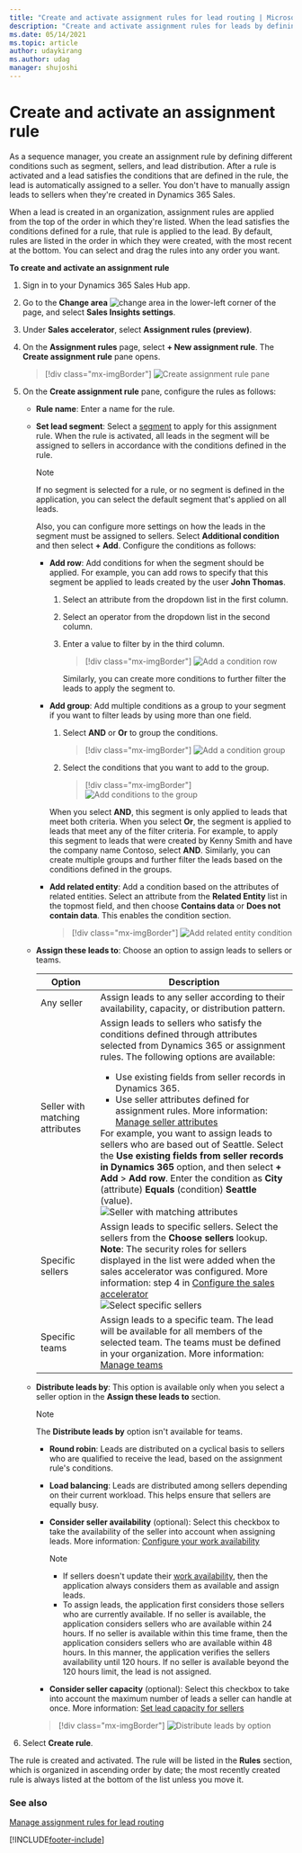 ```yaml
---
title: "Create and activate assignment rules for lead routing | MicrosoftDocs"
description: "Create and activate assignment rules for leads by defining conditions to automatically assign leads to sellers when the defined conditions are met in Dynamics 365 Sales."
ms.date: 05/14/2021
ms.topic: article
author: udaykirang
ms.author: udag
manager: shujoshi
---
```


# Create and activate an assignment rule

As a sequence manager, you create an assignment rule by defining different conditions such as segment, sellers, and lead distribution. After a rule is activated and a lead satisfies the conditions that are defined in the rule, the lead is automatically assigned to a seller. You don't have to manually assign leads to sellers when they're created in Dynamics 365 Sales.

When a lead is created in an organization, assignment rules are applied from the top of the order in which they're listed. When the lead satisfies the conditions defined for a rule, that rule is applied to the lead. By default, rules are listed in the order in which they were created, with the most recent at the bottom. You can select and drag the rules into any order you want.

**To create and activate an assignment rule**

1.	Sign in to your Dynamics 365 Sales Hub app.   

2.	Go to the **Change area** ![change area](media/change-area-icon.png) in the lower-left corner of the page, and select **Sales Insights settings**.   

3.	Under **Sales accelerator**, select **Assignment rules (preview)**.   

4.	On the **Assignment rules** page, select **+ New assignment rule**.
    The **Create assignment rule** pane opens.

    >[!div class="mx-imgBorder"]
    >![Create assignment rule pane](media/sa-ar-create-assignment-rule-right-pane.png "Create assignment rule pane")   

5.	On the **Create assignment rule** pane, configure the rules as follows:

    -	**Rule name**: Enter a name for the rule.   

    -	**Set lead segment**: Select a [segment](create-and-activate-a-segment.md) to apply for this assignment rule. When the rule is activated, all leads in the segment will be assigned to sellers in accordance with the conditions defined in the rule.

        >[!NOTE]
        >If no segment is selected for a rule, or no segment is defined in the application, you can select the default segment that's applied on all leads.

        Also, you can configure more settings on how the leads in the segment must be assigned to sellers. Select **Additional condition** and then select **+ Add**. Configure the conditions as follows:

        -	**Add row**: Add conditions for when the segment should be applied. For example, you can add rows to specify that this segment be applied to leads created by the user **John Thomas**.

            1.	Select an attribute from the dropdown list in the first column.
            2.	Select an operator from the dropdown list in the second column.
            3.	Enter a value to filter by in the third column.


                >[!div class="mx-imgBorder"]
                >![Add a condition row](media/sa-segment-condition-add-row.png "Add a condition row")          
        
                Similarly, you can create more conditions to further filter the leads to apply the segment to.    

        -	**Add group**: Add multiple conditions as a group to your segment if you want to filter leads by using more than one field.

            1.	Select **AND** or **Or** to group the conditions.

                >[!div class="mx-imgBorder"]
                >![Add a condition group](media/sa-segment-condition-add-group.png "Add a condition group")        

            2.	Select the conditions that you want to add to the group.

                >[!div class="mx-imgBorder"]
                >![Add conditions to the group](media/sa-segment-condition-add-group-select-condition.png "Add conditions to the group")        

            When you select **AND**, this segment is only applied to leads that meet both criteria. When you select **Or**, the segment is applied to leads that meet any of the filter criteria. For example, to apply this segment to leads that were created by Kenny Smith and have the company name Contoso, select **AND**. Similarly, you can create multiple groups and further filter the leads based on the conditions defined in the groups.

        -	**Add related entity**: Add a condition based on the attributes of related entities.
            Select an attribute from the **Related Entity** list in the topmost field, and then choose **Contains data** or **Does not contain data**. This enables the condition section.

            >[!div class="mx-imgBorder"]
            >![Add related entity condition](media/sa-segment-condition-add-related-entity.png "Add related entity condition")        

    -	**Assign these leads to**: Choose an option to assign leads to sellers or teams.

        | Option | Description |
        |--------|-------------|
        | Any seller | Assign leads to any seller according to their availability, capacity, or distribution pattern. |
        | Seller with matching attributes | Assign leads to sellers who satisfy the conditions defined through attributes selected from Dynamics 365 or assignment rules. The following options are available:<ul><li>Use existing fields from seller records in Dynamics 365.</li><li>Use seller attributes defined for assignment rules. More information: [Manage seller attributes](manage-seller-attributes.md)</li></ul>For example, you want to assign leads to sellers who are based out of Seattle. Select the **Use existing fields from seller records in Dynamics 365** option, and then select **+ Add** > **Add row**. Enter the condition as **City** (attribute) **Equals** (condition) **Seattle** (value).<br>![Seller with matching attributes](media/sa-ar-seller-with-matching-attributes.png "Seller with matching attributes") |
        | Specific sellers | Assign leads to specific sellers. Select the sellers from the **Choose sellers** lookup.<br>**Note**: The security roles for sellers displayed in the list were added when the sales accelerator was configured. More information: step 4 in [Configure the sales accelerator](enable-configure-sales-accelerator.md)<br>![Select specific sellers](media/sa-ar-select-specific-sellers.png "Select specific sellers") |
        | Specific teams | Assign leads to a specific team. The lead will be available for all members of the selected team. The teams must be defined in your organization. More information: [Manage teams](/power-platform/admin/manage-teams#ownergroup-team-or-access-team) |

    -	**Distribute leads by**: This option is available only when you select a seller option in the **Assign these leads to** section.

        >[!NOTE]
        >The **Distribute leads by** option isn't available for teams.

        -	**Round robin**: Leads are distributed on a cyclical basis to sellers who are qualified to receive the lead, based on the assignment rule's conditions.

        -	**Load balancing**: Leads are distributed among sellers depending on their current workload. This helps ensure that sellers are equally busy.

        -	**Consider seller availability** (optional): Select this checkbox to take the availability of the seller into account when assigning leads. More information: [Configure your work availability](personalize-sales-accelerator.md#configure-your-work-availability)

            >[!NOTE]
            >- If sellers doesn't update their [work availability](personalize-sales-accelerator.md#configure-your-work-availability), then the application always considers them as available and assign leads.   
            >- To assign leads, the application first considers those sellers who are currently available. If no seller is available, the application considers sellers who are available within 24 hours. If no seller is available within this time frame, then the application considers sellers who are available within 48 hours. In this manner, the application verifies the sellers availability until 120 hours. If no seller is available beyond the 120 hours limit, the lead is not assigned.

        -	**Consider seller capacity** (optional): Select this checkbox to take into account the maximum number of leads a seller can handle at once. More information: [Set lead capacity for sellers](manage-sales-teams.md#set-lead-capacity-for-sellers)

        >[!div class="mx-imgBorder"]
        >![Distribute leads by option](media/sa-ar-distribute-leads-by.png "Distribute leads by option")      

6.	Select **Create rule**.

The rule is created and activated. The rule will be listed in the **Rules** section, which is organized in ascending order by date; the most recently created rule is always listed at the bottom of the list unless you move it.


### See also

[Manage assignment rules for lead routing](create-manage-assignment-rules-lead-routing.md)

[!INCLUDE[footer-include](../includes/footer-banner.md)]
